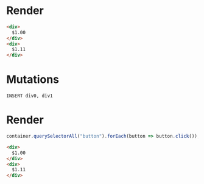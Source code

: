 # Render
```html
<div>
  $1.00
</div>
<div>
  $1.11
</div>
```

# Mutations
```
INSERT div0, div1
```

# Render
```js
container.querySelectorAll("button").forEach(button => button.click());
```
```html
<div>
  $1.00
</div>
<div>
  $1.11
</div>
```
